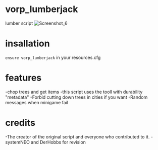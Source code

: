 # vorp_lumberjack
lumber script 
![Screenshot_6](https://user-images.githubusercontent.com/101003021/190474610-6833924d-58be-4101-a14a-5493445ee5a0.png)

# insallation
`ensure vorp_lumberjack` in your resources.cfg

# features
-chop trees and get items 
-this script uses the tooll with durability "metadata"
-Forbid cutting down trees in cities if you want
-Random messages when minigame fail

# credits
-The creator of the original script and everyone who contributed to it.
-systemNEO and DerHobbs for revision
